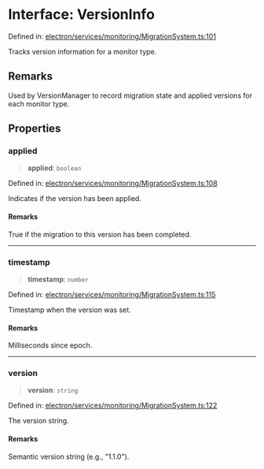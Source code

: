 # Interface: VersionInfo

Defined in: [electron/services/monitoring/MigrationSystem.ts:101](https://github.com/Nick2bad4u/Uptime-Watcher/blob/main/electron/services/monitoring/MigrationSystem.ts#L101)

Tracks version information for a monitor type.

## Remarks

Used by VersionManager to record migration state and applied versions
for each monitor type.

## Properties

### applied

> **applied**: `boolean`

Defined in: [electron/services/monitoring/MigrationSystem.ts:108](https://github.com/Nick2bad4u/Uptime-Watcher/blob/main/electron/services/monitoring/MigrationSystem.ts#L108)

Indicates if the version has been applied.

#### Remarks

True if the migration to this version has been completed.

***

### timestamp

> **timestamp**: `number`

Defined in: [electron/services/monitoring/MigrationSystem.ts:115](https://github.com/Nick2bad4u/Uptime-Watcher/blob/main/electron/services/monitoring/MigrationSystem.ts#L115)

Timestamp when the version was set.

#### Remarks

Milliseconds since epoch.

***

### version

> **version**: `string`

Defined in: [electron/services/monitoring/MigrationSystem.ts:122](https://github.com/Nick2bad4u/Uptime-Watcher/blob/main/electron/services/monitoring/MigrationSystem.ts#L122)

The version string.

#### Remarks

Semantic version string (e.g., "1.1.0").
